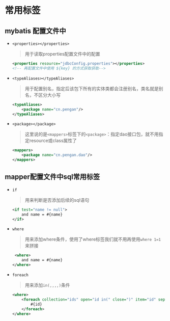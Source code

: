 # 常用标签

## mybatis 配置文件中

* `<properties></properties>`
    > 用于读取properties配置文件中的配置

    ```xml
    <properties resource="jdbcConfig.properties"></properties>
    <!-- 再配置文件中使用 ${key} 的方式获取获取-->
    ```
  
* `<typeAliases></typeAliases>`
    >用于配置别名，指定后该包下所有的实体类都会注册别名，类名就是别名，不区分大小写

    ```xml
    <typeAliases>
        <package name="cn.pengan"/>
    </typeAliases>
    ```

* `<package></package>`
    >这里说的是`<mappers>`标签下的`<package>`：指定dao接口包，就不用指定resource或class属性了

    ```xml
    <mappers>
        <package name="cn.pengan.dao"/>
    </mappers>
    ```

## mapper配置文件中sql常用标签

* `if`
    >用来判断是否添加后续的sql语句

    ```xml
    <if test="name != null">
        and name = #{name}
    </if>
    ```

* `where`
    >用来添加where条件，使用了where标签我们就不用再使用`where 1=1`来拼接

    ```xml
     <where>
        and name = #{name}
    </where>
    ```

* `foreach`
    >用来添加`in(,,,,)`条件

    ```xml
    <where>
        <foreach collection="ids" open="id in(" close=")" item="id" separator=",">
            #{id}
        </foreach>
    </where>
    ```
